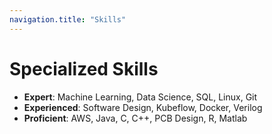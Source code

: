 ```yaml
---
navigation.title: "Skills"
---
```


# Specialized Skills

- **Expert**: Machine Learning, Data Science, SQL, Linux, Git
- **Experienced**: Software Design, Kubeflow, Docker, Verilog
- **Proficient**: AWS, Java, C, C++, PCB Design, R, Matlab
